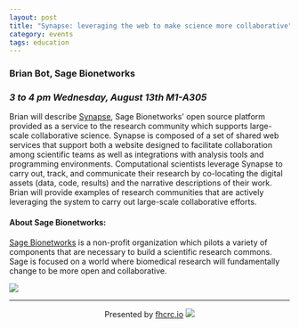 ```yaml
---
layout: post
title: "Synapse: leveraging the web to make science more collaborative"
category: events
tags: education
---
```


### Brian Bot, Sage Bionetworks

### *3 to 4 pm Wednesday, August 13th M1-A305*


Brian will describe [Synapse](https://www.synapse.org/#), Sage Bionetworks' open source platform provided as a service to the research community which supports large-scale collaborative science. Synapse is composed of a set of shared web services that support both a website designed to facilitate collaboration among scientific teams as well as integrations with analysis tools and programming environments. Computational scientists leverage Synapse to carry out, track, and communicate their research by co-locating the digital assets (data, code, results) and the narrative descriptions of their work. Brian will provide examples of research communities that are actively leveraging the system to carry out large-scale collaborative efforts.


#### About Sage Bionetworks:
[Sage Bionetworks](http://sagebase.org) is a non-profit organization which pilots a variety of components that are necessary to build a scientific research commons. Sage is focused on a world where biomedical research will fundamentally change to be more open and collaborative.


![](https://s3.amazonaws.com/uploads.hipchat.com/115645/855632/pL3mlyOCOIu7hDq/nbt.2555-F2.jpg)


---

<div style="text-align:center">
Presented by <a href="http://fredhutch.io">fhcrc.io</a>

<img src="http://fredhutch.io/public/logo-50px.png" style="margin-left: auto; margin-right: auto;"/>
</div>
